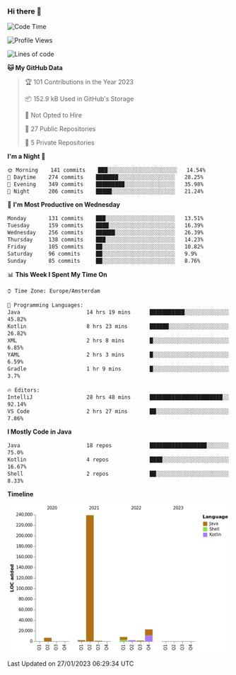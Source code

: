 ### Hi there 👋


<!--START_SECTION:waka-->
![Code Time](http://img.shields.io/badge/Code%20Time-2%2C933%20hrs%2025%20mins-blue)

![Profile Views](http://img.shields.io/badge/Profile%20Views-6-blue)

![Lines of code](https://img.shields.io/badge/From%20Hello%20World%20I%27ve%20Written-283%20Thousand%20lines%20of%20code-blue)

**🐱 My GitHub Data** 

> 🏆 101 Contributions in the Year 2023
 > 
> 📦 152.9 kB Used in GitHub's Storage 
 > 
> 🚫 Not Opted to Hire
 > 
> 📜 27 Public Repositories 
 > 
> 🔑 5 Private Repositories  
 > 
**I'm a Night 🦉** 

```text
🌞 Morning    141 commits    ███░░░░░░░░░░░░░░░░░░░░░░   14.54% 
🌆 Daytime    274 commits    ███████░░░░░░░░░░░░░░░░░░   28.25% 
🌃 Evening    349 commits    █████████░░░░░░░░░░░░░░░░   35.98% 
🌙 Night      206 commits    █████░░░░░░░░░░░░░░░░░░░░   21.24%

```
📅 **I'm Most Productive on Wednesday** 

```text
Monday       131 commits    ███░░░░░░░░░░░░░░░░░░░░░░   13.51% 
Tuesday      159 commits    ████░░░░░░░░░░░░░░░░░░░░░   16.39% 
Wednesday    256 commits    ██████░░░░░░░░░░░░░░░░░░░   26.39% 
Thursday     138 commits    ███░░░░░░░░░░░░░░░░░░░░░░   14.23% 
Friday       105 commits    ██░░░░░░░░░░░░░░░░░░░░░░░   10.82% 
Saturday     96 commits     ██░░░░░░░░░░░░░░░░░░░░░░░   9.9% 
Sunday       85 commits     ██░░░░░░░░░░░░░░░░░░░░░░░   8.76%

```


📊 **This Week I Spent My Time On** 

```text
⌚︎ Time Zone: Europe/Amsterdam

💬 Programming Languages: 
Java                     14 hrs 19 mins      ███████████░░░░░░░░░░░░░░   45.82% 
Kotlin                   8 hrs 23 mins       ██████░░░░░░░░░░░░░░░░░░░   26.82% 
XML                      2 hrs 8 mins        █░░░░░░░░░░░░░░░░░░░░░░░░   6.85% 
YAML                     2 hrs 3 mins        █░░░░░░░░░░░░░░░░░░░░░░░░   6.59% 
Gradle                   1 hr 9 mins         █░░░░░░░░░░░░░░░░░░░░░░░░   3.7%

🔥 Editors: 
IntelliJ                 28 hrs 48 mins      ███████████████████████░░   92.14% 
VS Code                  2 hrs 27 mins       ██░░░░░░░░░░░░░░░░░░░░░░░   7.86%

```

**I Mostly Code in Java** 

```text
Java                     18 repos            ██████████████████░░░░░░░   75.0% 
Kotlin                   4 repos             ████░░░░░░░░░░░░░░░░░░░░░   16.67% 
Shell                    2 repos             ██░░░░░░░░░░░░░░░░░░░░░░░   8.33%

```


**Timeline**

![Chart not found](https://raw.githubusercontent.com/powercasgamer/powercasgamer/master/charts/bar_graph.png) 


 Last Updated on 27/01/2023 06:29:34 UTC
<!--END_SECTION:waka-->
